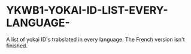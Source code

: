 # YKWB1-YOKAI-ID-LIST-EVERY-LANGUAGE-
A list of yokai ID's trabslated in every language.
The French version isn't finished.
